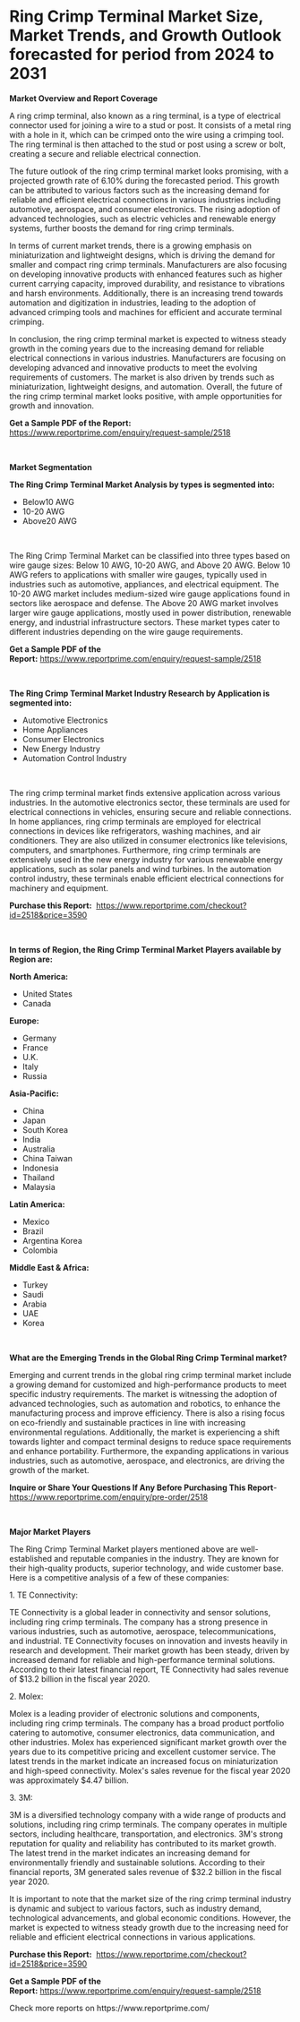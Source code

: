 <p><h1>Ring Crimp Terminal Market Size, Market Trends, and Growth Outlook forecasted for period from 2024 to 2031</h1></p><p><strong>Market Overview and Report Coverage</strong></p>
<p><p>A ring crimp terminal, also known as a ring terminal, is a type of electrical connector used for joining a wire to a stud or post. It consists of a metal ring with a hole in it, which can be crimped onto the wire using a crimping tool. The ring terminal is then attached to the stud or post using a screw or bolt, creating a secure and reliable electrical connection.</p><p>The future outlook of the ring crimp terminal market looks promising, with a projected growth rate of 6.10% during the forecasted period. This growth can be attributed to various factors such as the increasing demand for reliable and efficient electrical connections in various industries including automotive, aerospace, and consumer electronics. The rising adoption of advanced technologies, such as electric vehicles and renewable energy systems, further boosts the demand for ring crimp terminals.</p><p>In terms of current market trends, there is a growing emphasis on miniaturization and lightweight designs, which is driving the demand for smaller and compact ring crimp terminals. Manufacturers are also focusing on developing innovative products with enhanced features such as higher current carrying capacity, improved durability, and resistance to vibrations and harsh environments. Additionally, there is an increasing trend towards automation and digitization in industries, leading to the adoption of advanced crimping tools and machines for efficient and accurate terminal crimping.</p><p>In conclusion, the ring crimp terminal market is expected to witness steady growth in the coming years due to the increasing demand for reliable electrical connections in various industries. Manufacturers are focusing on developing advanced and innovative products to meet the evolving requirements of customers. The market is also driven by trends such as miniaturization, lightweight designs, and automation. Overall, the future of the ring crimp terminal market looks positive, with ample opportunities for growth and innovation.</p></p>
<p><strong>Get a Sample PDF of the Report:</strong> <a href="https://www.reportprime.com/enquiry/request-sample/2518">https://www.reportprime.com/enquiry/request-sample/2518</a></p>
<p>&nbsp;</p>
<p><strong>Market Segmentation</strong></p>
<p><strong>The Ring Crimp Terminal Market Analysis by types is segmented into:</strong></p>
<p><ul><li>Below10 AWG</li><li>10-20 AWG</li><li>Above20 AWG</li></ul></p>
<p>&nbsp;</p>
<p><p>The Ring Crimp Terminal Market can be classified into three types based on wire gauge sizes: Below 10 AWG, 10-20 AWG, and Above 20 AWG. Below 10 AWG refers to applications with smaller wire gauges, typically used in industries such as automotive, appliances, and electrical equipment. The 10-20 AWG market includes medium-sized wire gauge applications found in sectors like aerospace and defense. The Above 20 AWG market involves larger wire gauge applications, mostly used in power distribution, renewable energy, and industrial infrastructure sectors. These market types cater to different industries depending on the wire gauge requirements.</p></p>
<p><strong>Get a Sample PDF of the Report:</strong>&nbsp;<a href="https://www.reportprime.com/enquiry/request-sample/2518">https://www.reportprime.com/enquiry/request-sample/2518</a></p>
<p>&nbsp;</p>
<p><strong>The Ring Crimp Terminal Market Industry Research by Application is segmented into:</strong></p>
<p><ul><li>Automotive Electronics</li><li>Home Appliances</li><li>Consumer Electronics</li><li>New Energy Industry</li><li>Automation Control Industry</li></ul></p>
<p>&nbsp;</p>
<p><p>The ring crimp terminal market finds extensive application across various industries. In the automotive electronics sector, these terminals are used for electrical connections in vehicles, ensuring secure and reliable connections. In home appliances, ring crimp terminals are employed for electrical connections in devices like refrigerators, washing machines, and air conditioners. They are also utilized in consumer electronics like televisions, computers, and smartphones. Furthermore, ring crimp terminals are extensively used in the new energy industry for various renewable energy applications, such as solar panels and wind turbines. In the automation control industry, these terminals enable efficient electrical connections for machinery and equipment.</p></p>
<p><strong>Purchase this Report:</strong>&nbsp; <a href="https://www.reportprime.com/checkout?id=2518&price=3590">https://www.reportprime.com/checkout?id=2518&price=3590</a></p>
<p>&nbsp;</p>
<p><strong>In terms of Region, the Ring Crimp Terminal Market Players available by Region are:</strong></p>
<p>
    <p> <strong> North America: </strong>
        <ul>
            <li>United States</li>
            <li>Canada</li>
        </ul>
        </p> 
    <p> <strong> Europe: </strong>
        <ul>
            <li>Germany</li>
            <li>France</li>
            <li>U.K.</li>
            <li>Italy</li>
            <li>Russia</li>
        </ul>
        </p> 
    <p> <strong> Asia-Pacific: </strong>
        <ul>
            <li>China</li>
            <li>Japan</li>
            <li>South Korea</li>
            <li>India</li>
            <li>Australia</li>
            <li>China Taiwan</li>
            <li>Indonesia</li>
            <li>Thailand</li>
            <li>Malaysia</li>
        </ul>
        </p> 
    <p> <strong> Latin America: </strong>
        <ul>
            <li>Mexico</li>
            <li>Brazil</li>
            <li>Argentina Korea</li>
            <li>Colombia</li>
        </ul>
        </p> 
    <p> <strong> Middle East & Africa: </strong>
        <ul>
            <li>Turkey</li>
            <li>Saudi</li>
            <li>Arabia</li>
            <li>UAE</li>
            <li>Korea</li>
        </ul>
    </p>
    </p>
<p>&nbsp;</p>
<p><strong>What are the Emerging Trends in the Global Ring Crimp Terminal market?</strong></p>
<p><p>Emerging and current trends in the global ring crimp terminal market include a growing demand for customized and high-performance products to meet specific industry requirements. The market is witnessing the adoption of advanced technologies, such as automation and robotics, to enhance the manufacturing process and improve efficiency. There is also a rising focus on eco-friendly and sustainable practices in line with increasing environmental regulations. Additionally, the market is experiencing a shift towards lighter and compact terminal designs to reduce space requirements and enhance portability. Furthermore, the expanding applications in various industries, such as automotive, aerospace, and electronics, are driving the growth of the market.</p></p>
<p><strong>Inquire or Share Your Questions If Any Before Purchasing This Report</strong>- <a href="https://www.reportprime.com/enquiry/pre-order/2518">https://www.reportprime.com/enquiry/pre-order/2518</a></p>
<p>&nbsp;</p>
<p><strong>Major Market Players</strong></p>
<p><p>The Ring Crimp Terminal Market players mentioned above are well-established and reputable companies in the industry. They are known for their high-quality products, superior technology, and wide customer base. Here is a competitive analysis of a few of these companies:</p><p>1. TE Connectivity:</p><p>TE Connectivity is a global leader in connectivity and sensor solutions, including ring crimp terminals. The company has a strong presence in various industries, such as automotive, aerospace, telecommunications, and industrial. TE Connectivity focuses on innovation and invests heavily in research and development. Their market growth has been steady, driven by increased demand for reliable and high-performance terminal solutions. According to their latest financial report, TE Connectivity had sales revenue of $13.2 billion in the fiscal year 2020.</p><p>2. Molex:</p><p>Molex is a leading provider of electronic solutions and components, including ring crimp terminals. The company has a broad product portfolio catering to automotive, consumer electronics, data communication, and other industries. Molex has experienced significant market growth over the years due to its competitive pricing and excellent customer service. The latest trends in the market indicate an increased focus on miniaturization and high-speed connectivity. Molex's sales revenue for the fiscal year 2020 was approximately $4.47 billion.</p><p>3. 3M:</p><p>3M is a diversified technology company with a wide range of products and solutions, including ring crimp terminals. The company operates in multiple sectors, including healthcare, transportation, and electronics. 3M's strong reputation for quality and reliability has contributed to its market growth. The latest trend in the market indicates an increasing demand for environmentally friendly and sustainable solutions. According to their financial reports, 3M generated sales revenue of $32.2 billion in the fiscal year 2020.</p><p>It is important to note that the market size of the ring crimp terminal industry is dynamic and subject to various factors, such as industry demand, technological advancements, and global economic conditions. However, the market is expected to witness steady growth due to the increasing need for reliable and efficient electrical connections in various applications.</p></p>
<p><strong>Purchase this Report:</strong>&nbsp;&nbsp;<a href="https://www.reportprime.com/checkout?id=2518&price=3590">https://www.reportprime.com/checkout?id=2518&price=3590</a></p>
<p></p>
<p><strong>Get a Sample PDF of the Report:</strong>&nbsp;<a href="https://www.reportprime.com/enquiry/request-sample/2518">https://www.reportprime.com/enquiry/request-sample/2518</a></p>
<p>Check more reports on https://www.reportprime.com/</p>